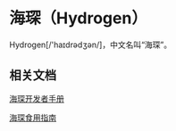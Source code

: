 # 海琛（Hydrogen）

Hydrogen[/'haɪdrədʒən/]，中文名叫“海琛”。

## 相关文档

[海琛开发者手册](doc/development_manual.md)

[海琛食用指南](doc/tutorial.md)

